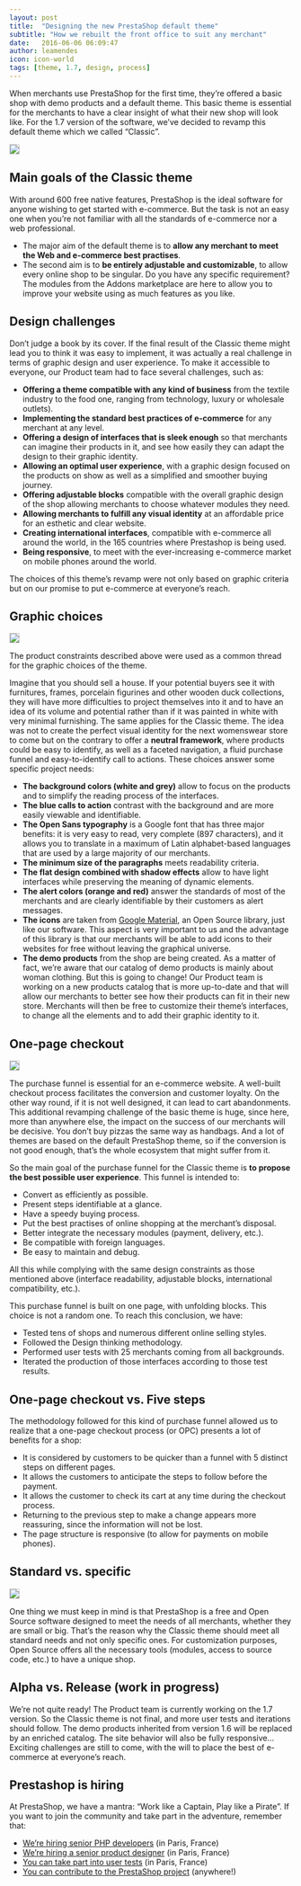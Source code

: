 ```yaml
---
layout: post
title:  "Designing the new PrestaShop default theme"
subtitle: "How we rebuilt the front office to suit any merchant"
date:   2016-06-06 06:09:47
author: leamendes
icon: icon-world
tags: [theme, 1.7, design, process]
---
```


When merchants use PrestaShop for the first time, they’re offered a basic shop with demo products and a default theme.
This basic theme is essential for the merchants to have a clear insight of what their new shop will look like. For the 1.7 version of the software, we’ve decided to revamp this default theme which we called “Classic”.

<img style="border: 1px solid #CCC; padding: 0px;" src="/assets/images/2016/06/PrestaShop17_DefaultTheme_Home.png">

## Main goals of the Classic theme

With around 600 free native features, PrestaShop is the ideal software for anyone wishing to get started with e-commerce. But the task is not an easy one when you’re not familiar with all the standards of e-commerce nor a web professional.

* The major aim of the default theme is to **allow any merchant to meet the Web and e-commerce best practises**.
* The second aim is to **be entirely adjustable and customizable**, to allow every online shop to be singular. Do you have any specific requirement? The modules from the Addons marketplace are here to allow you to improve your website using as much features as you like.

## Design challenges

Don’t judge a book by its cover. If the final result of the Classic theme might lead you to think it was easy to implement, it was actually a real challenge in terms of graphic design and user experience.
To make it accessible to everyone, our Product team had to face several challenges, such as:

* **Offering a theme compatible with any kind of business** from the textile industry to the food one, ranging from technology, luxury or wholesale outlets).
* **Implementing the standard best practices of e-commerce** for any merchant at any level.
* **Offering a design of interfaces that is sleek enough** so that merchants can imagine their products in it, and see how easily they can adapt the design to their graphic identity.
* **Allowing an optimal user experience**, with a graphic design focused on the products on show as well as a simplified and smoother buying journey.
* **Offering adjustable blocks** compatible with the overall graphic design of the shop allowing merchants to choose whatever modules they need.
* **Allowing merchants to fulfill any visual identity** at an affordable price for an esthetic and clear website.
* **Creating international interfaces**, compatible with e-commerce all around the world, in the 165 countries where Prestashop is being used.
* **Being responsive**, to meet with the ever-increasing e-commerce market on mobile phones around the world.

The choices of this theme’s revamp were not only based on graphic criteria but on our promise to put e-commerce at everyone’s reach.


## Graphic choices

<img style="border: 1px solid #CCC; padding: 0px;" src="/assets/images/2016/06/PrestaShop17_DefaultTheme_ProductPage.png">

The product constraints described above were used as a common thread for the graphic choices of the theme.

Imagine that you should sell a house. If your potential buyers see it with furnitures, frames,  porcelain figurines and other wooden duck collections, they will have more difficulties to project themselves into it and to have an idea of its volume and potential rather than if it was painted in white with very minimal furnishing.
The same applies for the Classic theme. The idea was not to create the perfect visual identity for the next womenswear store to come but on the contrary to offer a **neutral framework**, where products could be easy to identify, as well as a faceted navigation, a fluid purchase funnel and easy-to-identify call to actions. These choices answer some specific project needs:

* **The background colors (white and grey)** allow to focus on the products and to simplify the reading process of the interfaces.
* **The blue calls to action** contrast with the background and are more easily viewable and identifiable.
* **The Open Sans typography** is a Google font that has three major benefits: it is very easy to read, very complete (897 characters), and it allows you to translate in a maximum of Latin alphabet-based languages that are used by a large majority of our merchants.
* **The minimum size of the paragraphs** meets readability criteria.
* **The flat design combined with shadow effects** allow to have light interfaces while preserving the meaning of dynamic elements.
* **The alert colors (orange and red)** answer the standards of most of the merchants and are clearly identifiable by their customers as alert messages.
* **The icons** are taken from [Google Material](https://design.google.com/icons/), an Open Source library, just like our software. This aspect is very important to us and the advantage of this library is that our merchants will be able to add icons to their websites for free without leaving the graphical universe.
* **The demo products** from the shop are being created. As a matter of fact, we’re aware that our catalog of demo products is mainly about woman clothing. But this is going to change! Our Product team is working on a new products catalog that is more up-to-date and that will allow our merchants to better see how their products can fit in their new store.
Merchants will then be free to customize their theme’s interfaces, to change all the elements and to add their graphic identity to it.


## One-page checkout

<img style="border: 1px solid #CCC; padding: 0px;" src="/assets/images/2016/06/PrestaShop17_DefaultTheme_Checkout_Step2.png">

The purchase funnel is essential for an e-commerce website. A well-built checkout process facilitates the conversion and customer loyalty. On the other way round, if it is not well designed, it can lead to cart abandonments.
This additional revamping challenge of the basic theme is huge, since here, more than anywhere else, the impact on the success of our merchants will be decisive. You don’t buy pizzas the same way as handbags. And a lot of themes are based on the default PrestaShop theme, so if the conversion is not good enough, that’s the whole ecosystem that might suffer from it.

So the main goal of the purchase funnel for the Classic theme is **to propose the best possible user experience**. This funnel is intended to:

* Convert as efficiently as possible.
* Present steps identifiable at a glance.
* Have a speedy buying process.
* Put the best practises of online shopping at the merchant’s disposal.
* Better integrate the necessary modules (payment, delivery, etc.).
* Be compatible with foreign languages.
* Be easy to maintain and debug.


All this while complying with the same design constraints as those mentioned above (interface readability, adjustable blocks, international compatibility, etc.).

This purchase funnel is built on one page, with unfolding blocks. This choice is not a random one. To reach this conclusion, we have:

* Tested tens of shops and numerous different online selling styles.
* Followed the Design thinking methodology.
* Performed user tests with 25 merchants coming from all backgrounds.
* Iterated the production of those interfaces according to those test results.

## One-page checkout vs. Five steps

The methodology followed for this kind of purchase funnel allowed us to realize that a one-page checkout process (or OPC) presents a lot of benefits for a shop:

* It is considered by customers to be quicker than a funnel with 5 distinct steps on different pages.
* It allows the customers to anticipate the steps to follow before the payment.
* It allows the customer to check its cart at any time during the checkout process.
* Returning to the previous step to make a change appears more reassuring, since the information will not be lost.
* The page structure is responsive (to allow for payments on mobile phones).

## Standard vs. specific

<img style="border: 1px solid #CCC; padding: 0px;" src="/assets/images/2016/06/PrestaShop17_DefaultTheme_Checkout_Step2_Form.png">

One thing we must keep in mind is that PrestaShop is a free and Open Source software designed to meet the needs of all merchants, whether they are small or big. That’s the reason why the Classic theme should meet all standard needs and not only specific ones. For customization purposes, Open Source offers all the necessary tools (modules, access to source code, etc.) to have a unique shop.

## Alpha vs. Release (work in progress)
We’re not quite ready! The Product team is currently working on the 1.7 version. So the Classic theme is not final, and more user tests and iterations should follow. The demo products inherited from version 1.6 will be replaced by an enriched catalog. The site behavior will also be fully responsive... Exciting challenges are still to come, with the will to place the best of e-commerce at everyone’s reach.

## Prestashop is hiring

At PrestaShop, we have a mantra: “Work like a Captain, Play like a Pirate”.
If you want to join the community and take part in the adventure, remember that:

* [We’re hiring senior PHP developers](http://www.jobs.net/jobs/prestashop/en-gb/job/Core-Developer-H-F/J3J7HD6W6G1SCCKM7WJ/) (in Paris, France)
* [We’re hiring a senior product designer](http://www.jobs.net/jobs/prestashop/en-gb/job/Product-Designer-Senior-H-F/J3K82Z6M1RBPKQJ28W5/) (in Paris, France)
* [You can take part into user tests](http://build.prestashop.com/news/call-for-user-testing-volunteers/) (in Paris, France)
* [You can contribute to the PrestaShop project](http://build.prestashop.com/howtos/misc/contribute-to-prestashop/) (anywhere!)



